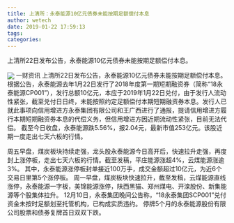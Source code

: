 ```yaml
---
title: 上清所：永泰能源10亿元债券未能按期足额偿付本息
author: wetech
date: 2019-01-22 17:59:13
tags: 
categories: 
---
```

上清所22日发布公告，永泰能源10亿元债券未能按期足额偿付本息。
<!-- more -->
<img align="center" border="0" src="https://imgcdn.yicai.com/uppics/images/2019/01/fe7ad9fb20418d40eeab6b7173df311c.jpg" />
一财资讯
上清所22日发布公告，永泰能源10亿元债券未能按期足额偿付本息。
根据公告，永泰能源去年1月22日发行了2018年度第一期短期融资券（简称“18永泰能源CP001”），发行总额10亿元，本应于2019年1月22日兑付，由于发行人流动性紧张，截至兑付日日终，未能按照约定足额偿付本期短期融资券本息。发行人已就此事项向信用增进方永泰集团有限公司和王广西进行了通报，提请信用增进方履行本期短期融资券本息的代偿义务，但信用增进方因近期流动性紧张，目前无法代偿。
截至今日收盘，永泰能源跌5.56%，报2.04元，最新市值253亿元。该股近期一度走出七天六板的行情。
 
 
周五早盘，煤炭板块持续走强，龙头股永泰能源今日高开后，快速拉升走强，再度封上涨停板，走出七天六板的行情。截至发稿，平庄能源涨超4%，云煤能源涨逾3%。
其中，永泰能源涨停板封单接近100万手，成交金额超过10亿元，为近6个交易日里第5个涨停板。
周一早盘，煤炭板块快速拉升，截至发稿，云煤能源直线涨停，永泰能源一字板，美锦能源涨停，陕西黑猫、郑州煤电、开滦股份、新集能源等个股集体拉升。
12月10日，永泰集团晚间公告称，“18永泰集团SCP001”兑付资金未按时足额划至托管机构，已构成实质违约。
停牌5个月的永泰能源股份有限公司股票和债券复牌首日双双下跌。
